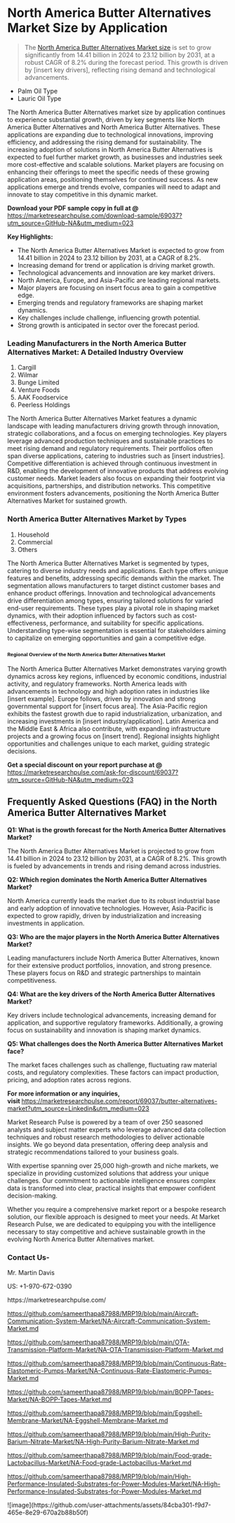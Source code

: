 <h1>North America Butter Alternatives Market&nbsp;Size by Application</h1><blockquote><p>The <a href="https://marketresearchpulse.com/download-sample/69037?utm_source=GitHub-NA&amp;utm_medium=023">North America Butter Alternatives Market size</a> is set to grow significantly from 14.41 billion in 2024 to 23.12 billion by 2031, at a robust CAGR of 8.2% during the forecast period. This growth is driven by [insert key drivers], reflecting rising demand and technological advancements.</p></blockquote><ul><li>Palm Oil Type<li> Lauric Oil Type</li></ul><p>The North America Butter Alternatives market size by application continues to experience substantial growth, driven by key segments like North America Butter Alternatives and North America Butter Alternatives. These applications are expanding due to technological innovations, improving efficiency, and addressing the rising demand for sustainability. The increasing adoption of solutions in North America Butter Alternatives is expected to fuel further market growth, as businesses and industries seek more cost-effective and scalable solutions. Market players are focusing on enhancing their offerings to meet the specific needs of these growing application areas, positioning themselves for continued success. As new applications emerge and trends evolve, companies will need to adapt and innovate to stay competitive in this dynamic market.</p><p><strong>Download your PDF sample copy in full at @ </strong><a href="https://marketresearchpulse.com/download-sample/69037?utm_source=GitHub-NA&amp;utm_medium=023">https://marketresearchpulse.com/download-sample/69037?utm_source=GitHub-NA&amp;utm_medium=023</a></p><p><strong>Key Highlights: </strong></p><ul><li>The North America Butter Alternatives Market is expected to grow from 14.41 billion in 2024 to 23.12 billion by 2031, at a CAGR of 8.2%.</li><li>Increasing demand for trend or application is driving market growth.</li><li>Technological advancements and innovation are key market drivers.</li><li>North America, Europe, and Asia-Pacific are leading regional markets.</li><li>Major players are focusing on insert focus area to gain a competitive edge.</li><li>Emerging trends and regulatory frameworks are shaping market dynamics.</li><li>Key challenges include challenge, influencing growth potential.</li><li>Strong growth is anticipated in sector over the forecast period.</li></ul><h3>Leading Manufacturers in the North America Butter Alternatives Market: A Detailed Industry Overview</h3><ol><li>Cargill</li><li>Wilmar</li><li>Bunge Limited</li><li>Venture Foods</li><li>AAK Foodservice</li><li>Peerless Holdings</li></ol><div class="flex max-w-full flex-col flex-grow"><div class="min-h-8 text-message flex w-full flex-col items-end gap-2 whitespace-normal break-words [.text-message+&amp;]:mt-5" dir="auto" data-message-author-role="assistant" data-message-id="fd8432e4-4910-450d-b182-61b7bfb0a01f" data-message-model-slug="gpt-4o"><div class="flex w-full flex-col gap-1 empty:hidden first:pt-[3px]"><div class="markdown prose w-full break-words dark:prose-invert light"><p>The North America Butter Alternatives Market features a dynamic landscape with leading manufacturers driving growth through innovation, strategic collaborations, and a focus on emerging technologies. Key players leverage advanced production techniques and sustainable practices to meet rising demand and regulatory requirements. Their portfolios often span diverse applications, catering to industries such as [insert industries]. Competitive differentiation is achieved through continuous investment in R&amp;D, enabling the development of innovative products that address evolving customer needs. Market leaders also focus on expanding their footprint via acquisitions, partnerships, and distribution networks. This competitive environment fosters advancements, positioning the North America Butter Alternatives Market for sustained growth.</p></div></div></div></div><h3>North America Butter Alternatives Market by Types</h3><ol><li>Household<li> Commercial<li> Others</li></ol><div class="flex max-w-full flex-col flex-grow"><div class="min-h-8 text-message flex w-full flex-col items-end gap-2 whitespace-normal break-words [.text-message+&amp;]:mt-5" dir="auto" data-message-author-role="assistant" data-message-id="084470be-0bb7-4664-bddf-5156b4f41249" data-message-model-slug="gpt-4o-mini"><div class="flex w-full flex-col gap-1 empty:hidden first:pt-[3px]"><div class="markdown prose w-full break-words dark:prose-invert light"><p>The North America Butter Alternatives Market is segmented by types, catering to diverse industry needs and applications. Each type offers unique features and benefits, addressing specific demands within the market. The segmentation allows manufacturers to target distinct customer bases and enhance product offerings. Innovation and technological advancements drive differentiation among types, ensuring tailored solutions for varied end-user requirements. These types play a pivotal role in shaping market dynamics, with their adoption influenced by factors such as cost-effectiveness, performance, and suitability for specific applications. Understanding type-wise segmentation is essential for stakeholders aiming to capitalize on emerging opportunities and gain a competitive edge.</p></div></div></div></div><h3><span style="font-size: 11px;">Regional Overview of the North America Butter Alternatives Market</span></h3><div class="flex max-w-full flex-col flex-grow"><div class="min-h-8 text-message flex w-full flex-col items-end gap-2 whitespace-normal break-words [.text-message+&amp;]:mt-5" dir="auto" data-message-author-role="assistant" data-message-id="e9038762-ce64-4e30-91c9-9bd413514231" data-message-model-slug="gpt-4o-mini"><div class="flex w-full flex-col gap-1 empty:hidden first:pt-[3px]"><div class="markdown prose w-full break-words dark:prose-invert light"><p>The North America Butter Alternatives Market demonstrates varying growth dynamics across key regions, influenced by economic conditions, industrial activity, and regulatory frameworks. North America leads with advancements in technology and high adoption rates in industries like [insert example]. Europe follows, driven by innovation and strong governmental support for [insert focus area]. The Asia-Pacific region exhibits the fastest growth due to rapid industrialization, urbanization, and increasing investments in [insert industry/application]. Latin America and the Middle East &amp; Africa also contribute, with expanding infrastructure projects and a growing focus on [insert trend]. Regional insights highlight opportunities and challenges unique to each market, guiding strategic decisions.</p></div></div></div></div><p><strong>Get a special discount on your report purchase at @ </strong><a href="https://marketresearchpulse.com/ask-for-discount/69037?utm_source=GitHub-NA&amp;utm_medium=023">https://marketresearchpulse.com/ask-for-discount/69037?utm_source=GitHub-NA&amp;utm_medium=023</a></p><h2>Frequently Asked Questions (FAQ) in the North America Butter Alternatives Market</h2><p><strong>Q1: What is the growth forecast for the North America Butter Alternatives Market?</strong></p><p>The North America Butter Alternatives Market is projected to grow from 14.41 billion in 2024 to 23.12 billion by 2031, at a CAGR of 8.2%. This growth is fueled by advancements in trends and rising demand across industries.</p><p><strong>Q2: Which region dominates the North America Butter Alternatives Market?</strong></p><p>North America currently leads the market due to its robust industrial base and early adoption of innovative technologies. However, Asia-Pacific is expected to grow rapidly, driven by industrialization and increasing investments in application.</p><p><strong>Q3: Who are the major players in the North America Butter Alternatives Market?</strong></p><p>Leading manufacturers include North America Butter Alternatives, known for their extensive product portfolios, innovation, and strong presence. These players focus on R&amp;D and strategic partnerships to maintain competitiveness.</p><p><strong>Q4: What are the key drivers of the North America Butter Alternatives Market?</strong></p><p>Key drivers include technological advancements, increasing demand for application, and supportive regulatory frameworks. Additionally, a growing focus on sustainability and innovation is shaping market dynamics.</p><p><strong>Q5: What challenges does the North America Butter Alternatives Market face?</strong></p><p>The market faces challenges such as challenge, fluctuating raw material costs, and regulatory complexities. These factors can impact production, pricing, and adoption rates across regions.</p><p><strong>For more information or any inquiries, visit&nbsp;</strong><a href="https://marketresearchpulse.com/report/69037/butter-alternatives-market?utm_source=Linkedin&utm_medium=023">https://marketresearchpulse.com/report/69037/butter-alternatives-market?utm_source=Linkedin&utm_medium=023</a></p><p>Market Research Pulse is powered by a team of over 250 seasoned analysts and subject matter experts who leverage advanced data collection techniques and robust research methodologies to deliver actionable insights. We go beyond data presentation, offering deep analysis and strategic recommendations tailored to your business goals.</p><p>With expertise spanning over 25,000 high-growth and niche markets, we specialize in providing customized solutions that address your unique challenges. Our commitment to actionable intelligence ensures complex data is transformed into clear, practical insights that empower confident decision-making.</p><p>Whether you require a comprehensive market report or a bespoke research solution, our flexible approach is designed to meet your needs. At Market Research Pulse, we are dedicated to equipping you with the intelligence necessary to stay competitive and achieve sustainable growth in the evolving North America Butter Alternatives market.</p><h3><strong>Contact Us-</strong></h3><p>Mr. Martin Davis</p><p>US: +1-970-672-0390</p><p>https://marketresearchpulse.com/</p><p><a href="https://github.com/sameerthapa87988/MRP19/blob/main/Aircraft-Communication-System-Market/NA-Aircraft-Communication-System-Market.md">https://github.com/sameerthapa87988/MRP19/blob/main/Aircraft-Communication-System-Market/NA-Aircraft-Communication-System-Market.md</a></p><p><a href="https://github.com/sameerthapa87988/MRP19/blob/main/OTA-Transmission-Platform-Market/NA-OTA-Transmission-Platform-Market.md">https://github.com/sameerthapa87988/MRP19/blob/main/OTA-Transmission-Platform-Market/NA-OTA-Transmission-Platform-Market.md</a></p><p><a href="https://github.com/sameerthapa87988/MRP19/blob/main/Continuous-Rate-Elastomeric-Pumps-Market/NA-Continuous-Rate-Elastomeric-Pumps-Market.md">https://github.com/sameerthapa87988/MRP19/blob/main/Continuous-Rate-Elastomeric-Pumps-Market/NA-Continuous-Rate-Elastomeric-Pumps-Market.md</a></p><p><a href="https://github.com/sameerthapa87988/MRP19/blob/main/BOPP-Tapes-Market/NA-BOPP-Tapes-Market.md">https://github.com/sameerthapa87988/MRP19/blob/main/BOPP-Tapes-Market/NA-BOPP-Tapes-Market.md</a></p><p><a href="https://github.com/sameerthapa87988/MRP19/blob/main/Eggshell-Membrane-Market/NA-Eggshell-Membrane-Market.md">https://github.com/sameerthapa87988/MRP19/blob/main/Eggshell-Membrane-Market/NA-Eggshell-Membrane-Market.md</a></p><p><a href="https://github.com/sameerthapa87988/MRP19/blob/main/High-Purity-Barium-Nitrate-Market/NA-High-Purity-Barium-Nitrate-Market.md">https://github.com/sameerthapa87988/MRP19/blob/main/High-Purity-Barium-Nitrate-Market/NA-High-Purity-Barium-Nitrate-Market.md</a></p><p><a href="https://github.com/sameerthapa87988/MRP19/blob/main/Food-grade-Lactobacillus-Market/NA-Food-grade-Lactobacillus-Market.md">https://github.com/sameerthapa87988/MRP19/blob/main/Food-grade-Lactobacillus-Market/NA-Food-grade-Lactobacillus-Market.md</a></p><p><a href="https://github.com/sameerthapa87988/MRP19/blob/main/High-Performance-Insulated-Substrates-for-Power-Modules-Market/NA-High-Performance-Insulated-Substrates-for-Power-Modules-Market.md">https://github.com/sameerthapa87988/MRP19/blob/main/High-Performance-Insulated-Substrates-for-Power-Modules-Market/NA-High-Performance-Insulated-Substrates-for-Power-Modules-Market.md</a></p>
![image](https://github.com/user-attachments/assets/84cba301-f9d7-465e-8e29-670a2b88b50f)

